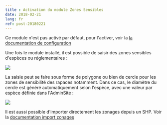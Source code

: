 ```yaml
---
title : Activation du module Zones Sensibles
date: 2018-02-21
lang: fr
ref: post-20180221
---
```


Ce module n'est pas activé par défaut, pour l'activer, voir la <a href="https://geotrek.readthedocs.io/en/master/advanced-configuration.html#sensitive-areas" target="_blank">la documentation de configuration</a>

Une fois le module installé, il est possible de saisir des zones sensibles d'espèces ou réglementaires : 


<img style="max-width: 100%;" src="{{site.base_url}}/assets/img/geotrek-mod-zones-sensibles.png">
<!--more-->

La saisie peut se faire sous forme de polygone ou bien de cercle pour les zones de sensibilité des rapaces notamment. Dans ce cas, le diamètre du cercle est généré automatiquement selon l'espèce, avec une valeur par espèce définie dans l'AdminSite : 

<img style="max-width: 100%;" src="{{site.base_url}}/assets/img/geotrek-mod-zones-sensibles-2.png">

Il est aussi possible d'importer directement les zonages depuis un SHP. Voir la <a href="http://geotrek.ecrins-parcnational.fr/ressources/gt/01-zones-sensibilite/doc-import.pdf" target="_blank">documentation import zonages</a>
